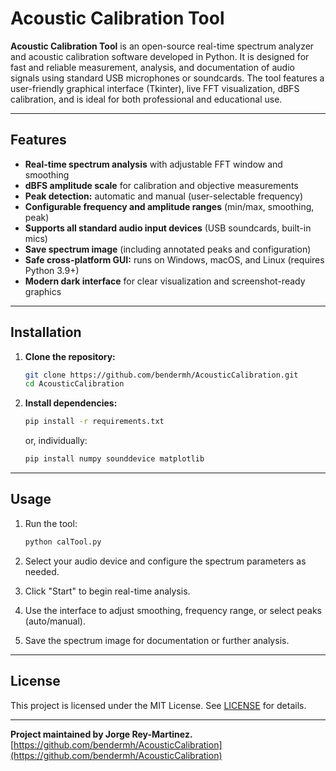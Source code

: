 # Acoustic Calibration Tool

**Acoustic Calibration Tool** is an open-source real-time spectrum analyzer and acoustic calibration software developed in Python. It is designed for fast and reliable measurement, analysis, and documentation of audio signals using standard USB microphones or soundcards. The tool features a user-friendly graphical interface (Tkinter), live FFT visualization, dBFS calibration, and is ideal for both professional and educational use.

---

## Features

- **Real-time spectrum analysis** with adjustable FFT window and smoothing  
- **dBFS amplitude scale** for calibration and objective measurements  
- **Peak detection:** automatic and manual (user-selectable frequency)  
- **Configurable frequency and amplitude ranges** (min/max, smoothing, peak)  
- **Supports all standard audio input devices** (USB soundcards, built-in mics)  
- **Save spectrum image** (including annotated peaks and configuration)  
- **Safe cross-platform GUI:** runs on Windows, macOS, and Linux (requires Python 3.9+)  
- **Modern dark interface** for clear visualization and screenshot-ready graphics

---

## Installation

1. **Clone the repository:**
   ```bash
   git clone https://github.com/bendermh/AcousticCalibration.git
   cd AcousticCalibration
   ```

2. **Install dependencies:**
   ```bash
   pip install -r requirements.txt
   ```
   or, individually:
   ```bash
   pip install numpy sounddevice matplotlib
   ```

---

## Usage

1. Run the tool:
   ```bash
   python calTool.py
   ```

2. Select your audio device and configure the spectrum parameters as needed.

3. Click "Start" to begin real-time analysis.

4. Use the interface to adjust smoothing, frequency range, or select peaks (auto/manual).

5. Save the spectrum image for documentation or further analysis.

---

## License

This project is licensed under the MIT License. See [LICENSE](LICENSE) for details.

---

**Project maintained by Jorge Rey-Martinez.**  
[https://github.com/bendermh/AcousticCalibration](https://github.com/bendermh/AcousticCalibration)
